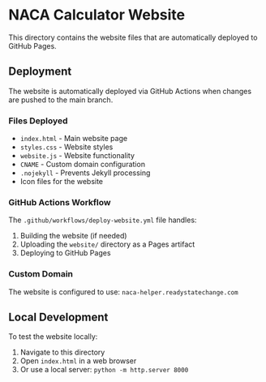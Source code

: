 # NACA Calculator Website

This directory contains the website files that are automatically deployed to GitHub Pages.

## Deployment

The website is automatically deployed via GitHub Actions when changes are pushed to the main branch.

### Files Deployed

- `index.html` - Main website page
- `styles.css` - Website styles
- `website.js` - Website functionality
- `CNAME` - Custom domain configuration
- `.nojekyll` - Prevents Jekyll processing
- Icon files for the website

### GitHub Actions Workflow

The `.github/workflows/deploy-website.yml` file handles:
1. Building the website (if needed)
2. Uploading the `website/` directory as a Pages artifact
3. Deploying to GitHub Pages

### Custom Domain

The website is configured to use: `naca-helper.readystatechange.com`

## Local Development

To test the website locally:
1. Navigate to this directory
2. Open `index.html` in a web browser
3. Or use a local server: `python -m http.server 8000`
